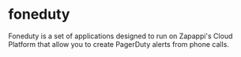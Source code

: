 # foneduty
Foneduty is a set of applications designed to run on Zapappi's Cloud Platform that allow you to create PagerDuty alerts from phone calls.

